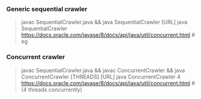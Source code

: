 ### Generic sequential crawler
> javac SequentialCrawler.java && java SequentialCrawler [URL]
> java SequentialCrawler https://docs.oracle.com/javase/8/docs/api/java/util/concurrent.html  # eg

### Concurrent crawler
>javac SequentialCrawler.java && javac ConcurrentCrawler && java ConcurrentCrawler [THREADS] [URL]
>java ConcurrentCrawler 4 https://docs.oracle.com/javase/8/docs/api/java/util/concurrent.html  # (4 threads concurrently)
